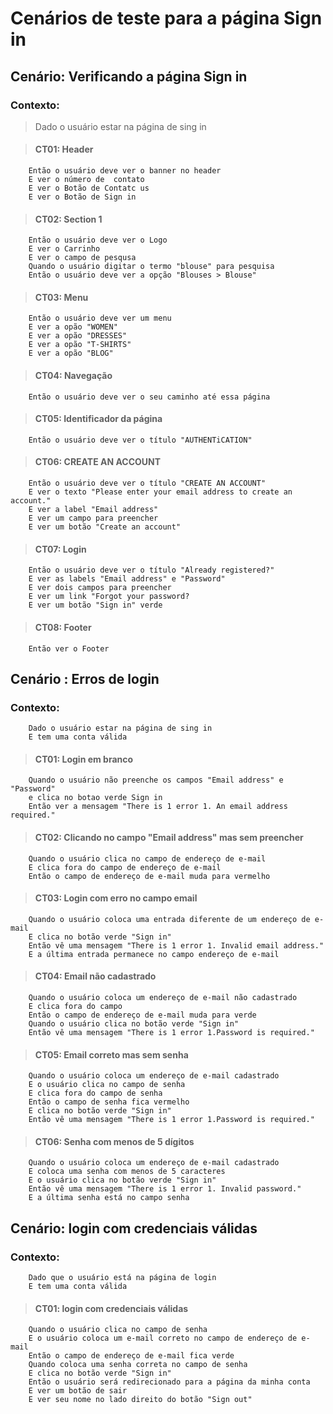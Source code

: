 # Cenários de teste para a página Sign in

## Cenário: Verificando a página Sign in

### Contexto: 
> Dado o usuário estar na página de sing in

> #### CT01: Header
        Então o usuário deve ver o banner no header
        E ver o número de  contato
        E ver o Botão de Contatc us
        E ver o Botão de Sign in

> #### CT02: Section 1
        Então o usuário deve ver o Logo
        E ver o Carrinho
        E ver o campo de pesqusa
        Quando o usuário digitar o termo "blouse" para pesquisa
        Então o usuário deve ver a opção "Blouses > Blouse"

> #### CT03: Menu
        Então o usuário deve ver um menu
        E ver a opão "WOMEN"
        E ver a opão "DRESSES"
        E ver a opão "T-SHIRTS"
        E ver a opão "BLOG"

> #### CT04: Navegação
        Então o usuário deve ver o seu caminho até essa página

> #### CT05: Identificador da página
        Então o usuário deve ver o título "AUTHENTiCATION"

> #### CT06: CREATE AN ACCOUNT
        Então o usuário deve ver o título "CREATE AN ACCOUNT"
        E ver o texto "Please enter your email address to create an account."
        E ver a label "Email address"
        E ver um campo para preencher
        E ver um botão "Create an account"

> #### CT07: Login
        Então o usuário deve ver o título "Already registered?"
        E ver as labels "Email address" e "Password"
        E ver dois campos para preencher
        E ver um link "Forgot your password?
        E ver um botão "Sign in" verde

> #### CT08: Footer
        Então ver o Footer

## Cenário : Erros de login
### Contexto:
        Dado o usuário estar na página de sing in
        E tem uma conta válida
    
> #### CT01: Login em branco
        Quando o usuário não preenche os campos "Email address" e "Password"
        e clica no botao verde Sign in
        Então ver a mensagem "There is 1 error 1. An email address required."
    
> #### CT02: Clicando no campo "Email address" mas sem preencher
        Quando o usuário clica no campo de endereço de e-mail
        E clica fora do campo de endereço de e-mail
        Então o campo de endereço de e-mail muda para vermelho
    
> #### CT03: Login com erro no campo email
        Quando o usuário coloca uma entrada diferente de um endereço de e-mail
        E clica no botão verde "Sign in"
        Então vê uma mensagem "There is 1 error 1. Invalid email address."
        E a última entrada permanece no campo endereço de e-mail

> #### CT04: Email não cadastrado
        Quando o usuário coloca um endereço de e-mail não cadastrado
        E clica fora do campo
        Então o campo de endereço de e-mail muda para verde
        Quando o usuário clica no botão verde "Sign in"
        Então vê uma mensagem "There is 1 error 1.Password is required."
    
> #### CT05: Email correto mas sem senha
        Quando o usuário coloca um endereço de e-mail cadastrado
        E o usuário clica no campo de senha
        E clica fora do campo de senha
        Então o campo de senha fica vermelho
        E clica no botão verde "Sign in"
        Então vê uma mensagem "There is 1 error 1.Password is required."
    
> #### CT06: Senha com menos de 5 dígitos 
        Quando o usuário coloca um endereço de e-mail cadastrado
        E coloca uma senha com menos de 5 caracteres
        E o usuário clica no botão verde "Sign in"
        Então vê uma mensagem "There is 1 error 1. Invalid password."
        E a última senha está no campo senha

## Cenário: login com credenciais válidas
### Contexto:
        Dado que o usuário está na página de login
        E tem uma conta válida

> #### CT01: login com credenciais válidas
        Quando o usuário clica no campo de senha
        E o usuário coloca um e-mail correto no campo de endereço de e-mail
        Então o campo de endereço de e-mail fica verde
        Quando coloca uma senha correta no campo de senha
        E clica no botão verde "Sign in"
        Então o usuário será redirecionado para a página da minha conta
        E ver um botão de sair
        E ver seu nome no lado direito do botão "Sign out"